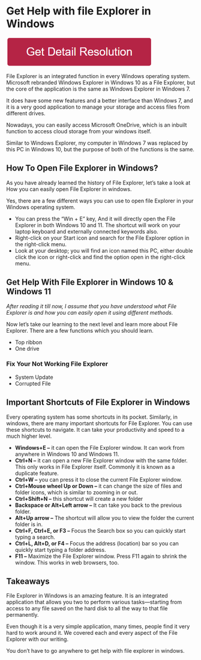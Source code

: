 # Get Help with file Explorer in Windows


[![get help with file explorer in windows](redd.png)](https://computer-solved.com/get-help-with-file-explorer-in-windows/)


File Explorer is an integrated function in every Windows operating system. Microsoft rebranded Windows Explorer in Windows 10 as a File Explorer, but the core of the application is the same as Windows Explorer in Windows 7.

It does have some new features and a better interface than Windows 7, and it is a very good application to manage your storage and access files from different drives.

Nowadays, you can easily access Microsoft OneDrive, which is an inbuilt function to access cloud storage from your windows itself.

Similar to Windows Explorer, my computer in Windows 7 was replaced by this PC in Windows 10, but the purpose of both of the functions is the same. 


## How To Open File Explorer in Windows?

As you have already learned the history of File Explorer, let’s take a look at How you can easily open File Explorer in windows.

Yes, there are a few different ways you can use to open file Explorer in your Windows operating system. 

* You can press the “Win + E” key, And it will directly open the File Explorer in both Windows 10 and 11. The shortcut will work on your laptop keyboard and externally connected keywords also.
* Right-click on your Start icon and search for the File Explorer option in the right-click menu. 
* Look at your desktop; you will find an icon named this PC, either double click the icon or right-click and find the option open in the right-click menu.


## Get Help With File Explorer in Windows 10 & Windows 11

_After reading it till now, I assume that you have understood what File Explorer is and how you can easily open it using different methods._

Now let’s take our learning to the next level and learn more about File Explorer. There are a few functions which you should learn. 	

* Top ribbon
* One drive


### Fix Your Not Working File Explorer

* System Update
* Corrupted File

## Important Shortcuts of File Explorer in Windows

Every operating system has some shortcuts in its pocket. Similarly, in windows, there are many important shortcuts for File Explorer. You can use these shortcuts to navigate. It can take your productivity and speed to a much higher level.

* **Windows+E –** it can open the File Explorer window. It can work from anywhere in Windows 10 and Windows 11.
* **Ctrl+N –** it can open a new File Explorer window with the same folder. This only works in File Explorer itself. Commonly it is known as a duplicate feature.
* **Ctrl+W –** you can press it to close the current File Explorer window.
* **Ctrl+Mouse wheel Up or Down –** it can change the size of files and folder icons, which is similar to zooming in or out.
* **Ctrl+Shift+N –** this shortcut will create a new folder
* **Backspace or Alt+Left arrow –** It can take you back to the previous folder.
* **Alt+Up arrow –** The shortcut will allow you to view the folder the current folder is in.
* **Ctrl+F, Ctrl+E, or F3 –** Focus the Search box so you can quickly start typing a search.
* **Ctrl+L, Alt+D, or F4 –** Focus the address (location) bar so you can quickly start typing a folder address.
* **F11 –** Maximize the File Explorer window. Press F11 again to shrink the window. This works in web browsers, too.

## Takeaways

File Explorer in Windows is an amazing feature. It is an integrated application that allows you two to perform various tasks—starting from access to any file saved on the hard disk to all the way to that file permanently.

Even though it is a very simple application, many times, people find it very hard to work around it. We covered each and every aspect of the File Explorer with our writing.

You don’t have to go anywhere to get help with file explorer in windows.
